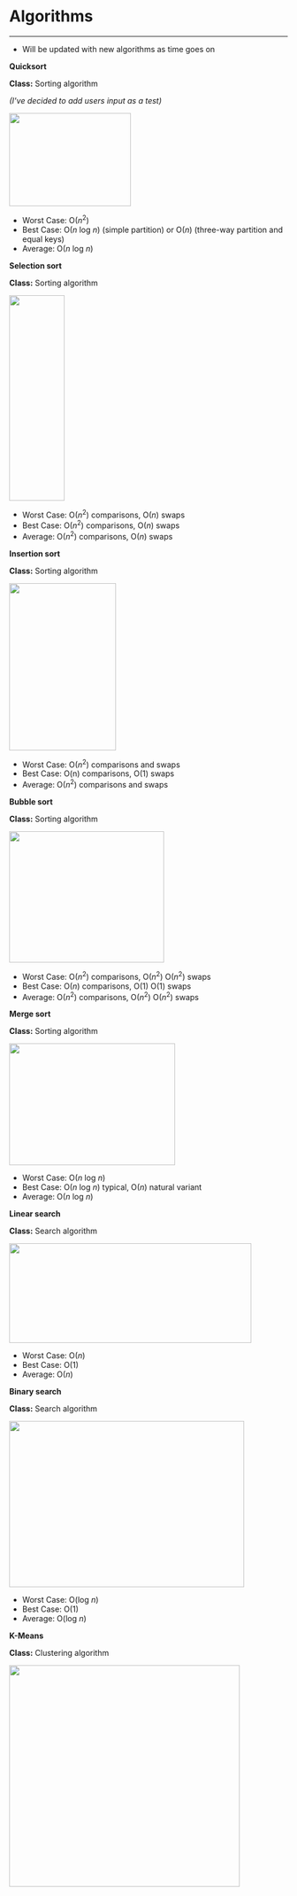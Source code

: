 # Algorithms
-----
- Will be updated with new algorithms as time goes on 


<b>Quicksort</b>

<b>Class:</b> Sorting algorithm

<i>(I've decided to add users input as a test)</i>
<p align="left">
<img width="220" height="168" src="https://upload.wikimedia.org/wikipedia/commons/thumb/6/6a/Sorting_quicksort_anim.gif/220px-Sorting_quicksort_anim.gif">
  </p>
  
- Worst Case: O(<i>n</i><sup>2</sup>)
- Best Case: O(<i>n</i> log <i>n</i>) (simple partition) or O(<i>n</i>) (three-way partition and equal keys)
- Average: O(<i>n</i> log <i>n</i>)
  
<b>Selection sort</b>

<b>Class:</b> Sorting algorithm
<p align="left">
<img width="100" height="371" src="https://upload.wikimedia.org/wikipedia/commons/9/94/Selection-Sort-Animation.gif">
  </p>

- Worst Case: О(<i>n</i><sup>2</sup>) comparisons, О(<i>n</i>) swaps
- Best Case: О(<i>n</i><sup>2</sup>) comparisons, О(<i>n</i>) swaps
- Average: О(<i>n</i><sup>2</sup>) comparisons, О(<i>n</i>) swaps

<b>Insertion sort</b>

<b>Class:</b> Sorting algorithm
<p align="left">
<img width="193" height="302" src="https://upload.wikimedia.org/wikipedia/commons/4/42/Insertion_sort.gif">
  </p>
  
- Worst Case: О(<i>n</i><sup>2</sup>) comparisons and swaps
- Best Case: O(n) comparisons, O(1) swaps
- Average: О(<i>n</i><sup>2</sup>) comparisons and swaps

<b>Bubble sort</b>

<b>Class:</b> Sorting algorithm
<p align="left">
<img width="280" height="237" src="https://upload.wikimedia.org/wikipedia/commons/3/37/Bubble_sort_animation.gif">
  </p>
  
- Worst Case: O(<i>n</i><sup>2</sup>) comparisons, O(<i>n</i><sup>2</sup>) O(<i>n</i><sup>2</sup>) swaps
- Best Case: O(<i>n</i>) comparisons, O(1) O(1) swaps
- Average: O(<i>n</i><sup>2</sup>) comparisons, O(<i>n</i><sup>2</sup>) O(<i>n</i><sup>2</sup>) swaps

<b>Merge sort</b>

<b>Class:</b> Sorting algorithm
<p align="left">
<img width="300" height="220" src="https://upload.wikimedia.org/wikipedia/commons/thumb/c/cc/Merge-sort-example-300px.gif/220px-Merge-sort-example-300px.gif">
  </p>
  
- Worst Case: O(<i>n</i> log <i>n</i>)
- Best Case: O(<i>n</i> log <i>n</i>) typical, O(<i>n</i>) natural variant
- Average: O(<i>n</i> log <i>n</i>)

<b>Linear search</b>

<b>Class:</b> Search algorithm
<p align="left">
<img width="438" height="180" src="https://www.tutorialspoint.com/data_structures_algorithms/images/linear_search.gif">
  </p>
  
- Worst Case: O(<i>n</i>)
- Best Case: O(1)
- Average: O(<i>n</i>)

<b>Binary search</b>

<b>Class:</b> Search algorithm
<p align="left">
<img width="425" height="300" src="https://ds055uzetaobb.cloudfront.net/brioche/uploads/bePceUMnSG-binary_search_gif.gif?">
  </p>
  
- Worst Case: O(log <i>n</i>)
- Best Case: O(1)
- Average: O(log <i>n</i>)

<b>K-Means</b>

<b>Class:</b> Clustering algorithm
<p align="left">
  <img width="417" height="400" src="https://upload.wikimedia.org/wikipedia/commons/thumb/e/ea/K-means_convergence.gif/617px-K-means_convergence.gif">
  </p>
